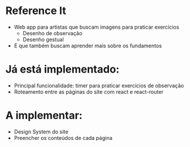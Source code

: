 # Reference It
- Web app para artistas que buscam imagens para praticar exercícios
    - Desenho de observação
    - Desenho gestual
- E que também buscam aprender mais sobre os fundamentos

# Já está implementado:
- Principal funcionalidade: timer para praticar exercícios de observação
- Roteamento entre as páginas do site com react e react-router

# A implementar:
- Design System do site
- Preencher os conteúdos de cada página